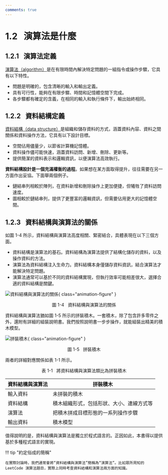 ```yaml
---
comments: true
---
```


# 1.2 &nbsp; 演算法是什麼

## 1.2.1 &nbsp; 演算法定義

<u>演算法（algorithm）</u>是在有限時間內解決特定問題的一組指令或操作步驟，它具有以下特性。

- 問題是明確的，包含清晰的輸入和輸出定義。
- 具有可行性，能夠在有限步驟、時間和記憶體空間下完成。
- 各步驟都有確定的含義，在相同的輸入和執行條件下，輸出始終相同。

## 1.2.2 &nbsp; 資料結構定義

<u>資料結構（data structure）</u>是組織和儲存資料的方式，涵蓋資料內容、資料之間關係和資料操作方法，它具有以下設計目標。

- 空間佔用儘量少，以節省計算機記憶體。
- 資料操作儘可能快速，涵蓋資料訪問、新增、刪除、更新等。
- 提供簡潔的資料表示和邏輯資訊，以便演算法高效執行。

**資料結構設計是一個充滿權衡的過程**。如果想在某方面取得提升，往往需要在另一方面作出妥協。下面舉兩個例子。

- 鏈結串列相較於陣列，在資料新增和刪除操作上更加便捷，但犧牲了資料訪問速度。
- 圖相較於鏈結串列，提供了更豐富的邏輯資訊，但需要佔用更大的記憶體空間。

## 1.2.3 &nbsp; 資料結構與演算法的關係

如圖 1-4 所示，資料結構與演算法高度相關、緊密結合，具體表現在以下三個方面。

- 資料結構是演算法的基石。資料結構為演算法提供了結構化儲存的資料，以及操作資料的方法。
- 演算法為資料結構注入生命力。資料結構本身僅儲存資料資訊，結合演算法才能解決特定問題。
- 演算法通常可以基於不同的資料結構實現，但執行效率可能相差很大，選擇合適的資料結構是關鍵。

![資料結構與演算法的關係](what_is_dsa.assets/relationship_between_data_structure_and_algorithm.png){ class="animation-figure" }

<p align="center"> 圖 1-4 &nbsp; 資料結構與演算法的關係 </p>

資料結構與演算法猶如圖 1-5 所示的拼裝積木。一套積木，除了包含許多零件之外，還附有詳細的組裝說明書。我們按照說明書一步步操作，就能組裝出精美的積木模型。

![拼裝積木](what_is_dsa.assets/assembling_blocks.png){ class="animation-figure" }

<p align="center"> 圖 1-5 &nbsp; 拼裝積木 </p>

兩者的詳細對應關係如表 1-1 所示。

<p align="center"> 表 1-1 &nbsp; 將資料結構與演算法類比為拼裝積木 </p>

<div class="center-table" markdown>

| 資料結構與演算法 | 拼裝積木                                 |
| -------------- | ---------------------------------------- |
| 輸入資料       | 未拼裝的積木                             |
| 資料結構       | 積木組織形式，包括形狀、大小、連線方式等 |
| 演算法           | 把積木拼成目標形態的一系列操作步驟       |
| 輸出資料       | 積木模型                                 |

</div>

值得說明的是，資料結構與演算法是獨立於程式語言的。正因如此，本書得以提供基於多種程式語言的實現。

!!! tip "約定俗成的簡稱"

    在實際討論時，我們通常會將“資料結構與演算法”簡稱為“演算法”。比如眾所周知的 LeetCode 演算法題目，實際上同時考查資料結構和演算法兩方面的知識。
